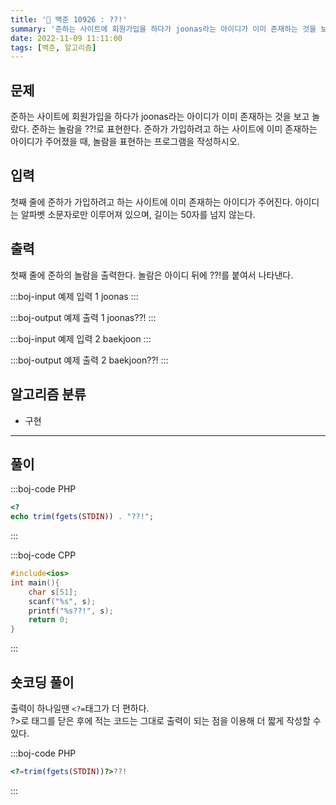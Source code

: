 ```yaml
---
title: '🏅 백준 10926 : ??!'
summary: '준하는 사이트에 회원가입을 하다가 joonas라는 아이디가 이미 존재하는 것을 보고 놀랐다. 준하는 놀람을 ??!로 표현한다. 준하가 가입하려고 하는 사이트에 이미 존재하는 아이디가 주어졌을 때, 놀람을 표현하는 프로그램을 작성하시오.'
date: 2022-11-09 11:11:00
tags: [백준, 알고리즘]
---
```


## 문제

준하는 사이트에 회원가입을 하다가 joonas라는 아이디가 이미 존재하는 것을 보고 놀랐다. 준하는 놀람을 ??!로 표현한다. 준하가 가입하려고 하는 사이트에 이미 존재하는 아이디가 주어졌을 때, 놀람을 표현하는 프로그램을 작성하시오.

## 입력

첫째 줄에 준하가 가입하려고 하는 사이트에 이미 존재하는 아이디가 주어진다. 아이디는 알파벳 소문자로만 이루어져 있으며, 길이는 50자를 넘지 않는다.

## 출력

첫째 줄에 준하의 놀람을 출력한다. 놀람은 아이디 뒤에 ??!를 붙여서 나타낸다.

:::boj-input 예제 입력 1
joonas
:::

:::boj-output 예제 출력 1
joonas??!
:::

:::boj-input 예제 입력 2
baekjoon
:::

:::boj-output 예제 출력 2
baekjoon??!
:::

## 알고리즘 분류

- 구현

---

## 풀이

:::boj-code PHP

```php
<?
echo trim(fgets(STDIN)) . "??!";
```

:::

:::boj-code CPP

```cpp
#include<ios>
int main(){
    char s[51];
    scanf("%s", s);
    printf("%s??!", s);
    return 0;
}
```

:::

## 숏코딩 풀이

출력이 하나일땐 `<?=`태그가 더 편하다.  
?>로 태그를 닫은 후에 적는 코드는 그대로 출력이 되는 점을 이용해 더 짧게 작성할 수 있다.

:::boj-code PHP

```php
<?=trim(fgets(STDIN))?>??!
```

:::
